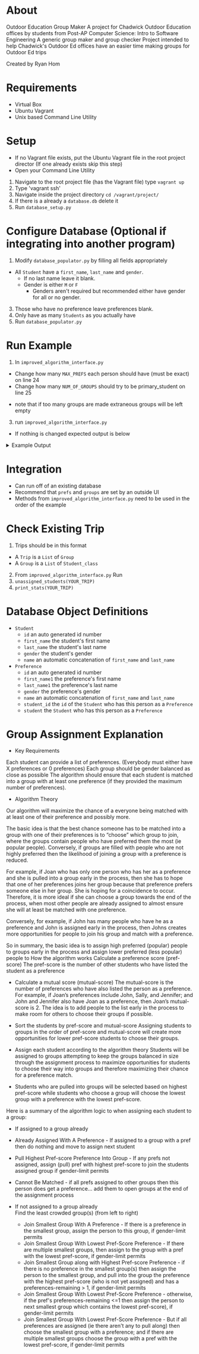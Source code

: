 # About
Outdoor Education Group Maker
A project for Chadwick Outdoor Education offices by students from Post-AP Computer Science: Intro to Software Engineering
A generic group maker and group checker
Project intended to help Chadwick's Outdoor Ed offices have an easier time making groups for Outdoor Ed trips

Created by Ryan Hom

# Requirements
- Virtual Box
- Ubuntu Vagrant
- Unix based Command Line Utility

# Setup
- If no Vagrant file exists, put the Ubuntu Vagrant file in the root project director (If one already exists skip this step)
- Open your Command Line Utility
1. Navigate to the root project file (has the Vagrant file) type `vagrant up`
2. Type 'vagrant ssh'
3. Navigate inside the project directory `cd /vagrant/project/`
4. If there is a already a `database.db` delete it
5. Run `database_setup.py`

# Configure Database (Optional if integrating into another program)
1. Modify `database_populator.py` by filling all fields appropriately
  - All `Student` have a `first_name`, `last_name` and `gender`.
    - If no last name leave it blank.
    - Gender is either `M` or `F`
      - Genders aren't required but recommended either have gender for all or no gender.
3. Those who have no preference leave preferences blank.
4. Only have as many `Students` as you actually have
5. Run `database_populator.py`

# Run Example
1. In `improved_algorithm_interface.py`
  - Change how many `MAX_PREFS` each person should have (must be exact) on line 24
  - Change how many `NUM_OF_GROUPS` should try to be primary_student on line 25
  * note that if too many groups are made extraneous groups will be left empty
3. run `improved_algorithm_interface.py`
- If nothing is changed expected output is below
<details>
  <summary>Example Output</summary>
  Max Boys Per Group: 8.0
  Max Girls Per Group: 10.0
  Number of Groups:4

  Group 1: 7 Boys, 11 Girls Total: 18
  JoeC
  AmitA
  LucasS
  MatanL
  RafealaL
  BenedictT
  PadminiC
  SerenaM
  LorenaT
  KaterinaA
  DoruV
  LexiL
  DritaH
  PeterO
  AlexaD
  CorinnaV
  SamuelB
  LindseyG

  Group 2: 11 Boys, 7 Girls Total: 18
  SundarR
  JackR
  AlexanderC
  EugeneC
  AnarS
  ErwinP
  AseemO
  CharlesD
  BeatriseS
  LouiseD
  SamanthaA
  LilyK
  IsabelleC
  KenyaR
  AnitaO
  IreneS
  DarnellM
  FabioP

  Group 3: 8 Boys, 9 Girls Total: 17
  AlvinG
  AmosS
  JasmineE
  ShirleyN
  RonA
  KlemensH
  MikaelaM
  PatrickG
  SolomonP
  SusieD
  DanielD
  RosaE
  BiankaW
  AbelF
  MacG
  RoxanneA
  AriellaA

  Group 4: 5 Boys, 12 Girls Total: 17
  PaulaD
  ZenaK
  RanjitF
  WinonaB
  LucieM
  RachelS
  OlympiaL
  LeaS
  EstherJ
  MonicaM
  SilviaG
  OlegA
  AntonM
  AbrahamM
  KateF
  MartinM
  MiraA
  0 students are unable to be assigned

  0 matches = 0
  1 matches = 18
  2 matches = 33
  3 matches = 9

  (This means that 0 people were matched with none of their preferences. 18 people matched with at one of their preferences 33 people matched with 2 of their preferences and 9 people matched with 3 of their preferences)

  The average group size is 17
  There are 0 empty groups
</details>

# Integration
- Can run off of an existing database
- Recommend that `prefs` and `groups` are set by an outside UI
- Methods from `improved_algorithm_interface.py` need to be used in the order of the example

# Check Existing Trip
1. Trips should be in this format
  - A `Trip` is a `List` of `Group`
  - A `Group` is a `List` of `Student_class`
2. From `improved_algorithm_interface.py` Run
  1. `unassigned_students(YOUR_TRIP)`
  2. `print_stats(YOUR_TRIP)`

# Database Object Definitions
- `Student`
  - `id` an auto generated id number
  - `first_name` the student's first name
  - `last_name` the student's last name
  - `gender` the student's gender
  - `name` an automatic concatenation of `first_name` and `last_name`
- `Preference`
  - `id` an auto generated id number
  - `first_name1` the preference's first name
  - `last_name1` the preference's last name
  - `gender` the preference's gender
  - `name` an automatic concatenation of `first_name` and `last_name`
  - `student_id` the `id` of the `Student` who has this person as a `Preference`
  - `student` the `Student` who has this person as a `Preference`

# Group Assignment Explanation
- Key Requirements

Each student can provide a list of preferences. (Everybody must either have X preferences or 0 preferences)
Each group should be gender balanced as close as possible
The algorithm should ensure that each student is matched into a group with at least one preference (if they provided the maximum number of preferences).  

- Algorithm Theory

Our algorithm will maximize the chance of a everyone being matched with at least one of their preference and possibly more.

The basic idea is that the best chance someone has to be matched into a group with one of their preferences is to “choose” which group to join, where the groups contain people who have preferred them the most (ie popular people).  Conversely, if groups are filled with people who are not highly preferred then the likelihood of joining a group with a preference is reduced.


For example, if Joan who has only one person who has her as a preference and she is pulled into a group early in the process, then she has to hope that one of her
preferences joins her group because that preference prefers someone else in her group.  She is hoping for a coincidence to occur.  Therefore, it is more ideal if she can choose a group towards the end of the process, when most other people are already assigned to almost ensure she will at least be matched with one preference.  

Conversely, for example, if John has many people who have he as a preference and John is assigned early in the process, then Johns creates more opportunities for people to join his group and match with a preference.

So in summary, the basic idea is to assign high preferred (popular) people to groups early in the process and assign lower preferred (less popular) people to
How the algorithm works
Calculate a preference score (pref-score)
The pref-score is the number of other students who have listed the student as a preference

- Calculate a mutual score (mutual-score)
The mutual-score is the number of preferences who have also listed the person as a preference.  For example, if Joan’s preferences include John, Sally, and Jennifer; and John and Jennifer also have Joan as a preference, then Joan’s mutual-score is 2.  The idea is to add people to the list early in the process to make room for others to choose their groups if possible.

- Sort the students by pref-score and mutual-score
Assigning students to groups in the order of pref-score and mutual-score will create more opportunities for lower pref-score students to choose their groups.

- Assign each student according to the algorithm theory
Students will be assigned to groups attempting to keep the groups balanced in size through the assignment process to maximize opportunities for students to choose their way into groups and therefore maximizing their chance for a preference match.

- Students who are pulled into groups will be selected based on highest pref-score while students who choose a group will choose the lowest group with a preference with the lowest pref-score.  

Here is a summary of the algorithm logic to when assigning each student to a group:

- If assigned to a group already						
 - Already Assigned With A Preference - If assigned to a group with a pref then do nothing and move to assign next student
 - Pull Highest Pref-score Preference Into Group - If any prefs not assigned, assign (pull) pref with highest pref-score to join the students assigned group if gender-limit permits 	
 - Cannot Be Matched - if all prefs assigned to other groups then this person does get a preference… add them to open groups at the end of the assignment process

- If not assigned to a group already					
  Find the least crowded group(s) (from left to right)			
  - Join Smallest Group With A Preference - If there is a preference in the smallest group, assign the person to this group, if gender-limit permits
  - Join Smallest Group With Lowest Pref-Score Preference - If there are multiple smallest groups, then assign to the group with a pref with the lowest pref-score, if gender-limit permits
  - Join Smallest Group along with Highest Pref-score Preference - if there is no preference in the smallest group(s) then assign the person to the smallest group, and pull into the group the preference with the highest pref-score (who is not yet assigned) and has a preferences-remaining > 1, if gender-limit permits
  - Join Smallest Group With Lowest Pref-Score Preference - otherwise, if the pref's preferences-remaining <=1 then assign the person to next smallest group which contains the lowest pref-score), if gender-limit permits
  - Join Smallest Group With Lowest Pref-Score Preference - But if all preferences are assigned (ie there aren't any to pull along) then choose the smallest group with a preference; and if there are multiple smallest groups choose the group with a pref with the lowest pref-score, if gender-limit permits
